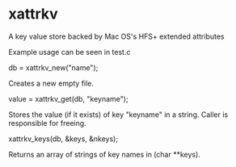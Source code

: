 xattrkv
=======

A key value store backed by Mac OS's HFS+ extended attributes

Example usage can be seen in test.c


  db = xattrkv_new("name");

Creates a new empty file.

  value = xattrkv_get(db, "keyname");

Stores the value (if it exists) of key "keyname" in a string. Caller is responsible for freeing.

  xattrkv_keys(db, &keys, &nkeys);
  
Returns an array of strings of key names in (char **keys).
